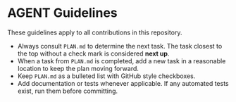 # AGENT Guidelines

These guidelines apply to all contributions in this repository.

* Always consult `PLAN.md` to determine the next task. The task closest to the top without a check mark is considered **next up**.
* When a task from `PLAN.md` is completed, add a new task in a reasonable location to keep the plan moving forward.
* Keep `PLAN.md` as a bulleted list with GitHub style checkboxes.
* Add documentation or tests whenever applicable. If any automated tests exist, run them before committing.
